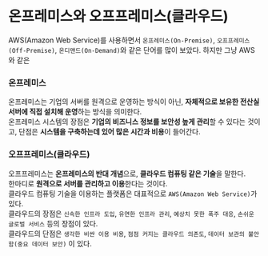 # 온프레미스와 오프프레미스(클라우드)

AWS(Amazon Web Service)를 사용하면서 `온프레미스(On-Premise)`, `오프프레미스(Off-Premise)`, `온디맨드(On-Demand)`와 같은 단어를 많이 보았다. 하지만 그냥 AWS 와 같은 

### 온프레미스

온프레미스는 기업의 서버를 원격으로 운영하는 방식이 아닌, **자체적으로 보유한 전산실 서버에 직접 설치해 운영**하는 방식을 의미한다.   
온프레미스 시스템의 장점은 **기업의 비즈니스 정보를 보안성 높게 관리**할 수 있다는 것이고, 단점은 **시스템을 구축하는데 있어 많은 시간과 비용**이 들어간다.

### 오프프레미스(클라우드)

오프프레미스는 **온프레미스의 반대 개념**으로, **클라우드 컴퓨팅 같은 기술**을 말한다.   
한마디로 **원격으로 서버를 관리하고 이용**한다는 것이다.   
클라우드 컴퓨팅 기술을 이용하는 플랫폼은 대표적으로 `AWS(Amazon Web Service)`가 있다.   
클라우드의 장점은 `신속한 인프라 도입`, `유연한 인프라 관리`, `예상치 못한 폭주 대응`, `손쉬운 글로벌 서비스` 등의 장점이 있다.   
클라우드의 단점은 `생각한 비싼 이용 비용`, `점점 커지는 클라우드 의존도`, `데이터 보관의 불안함(중요 데이터 보안)` 이 있다.

